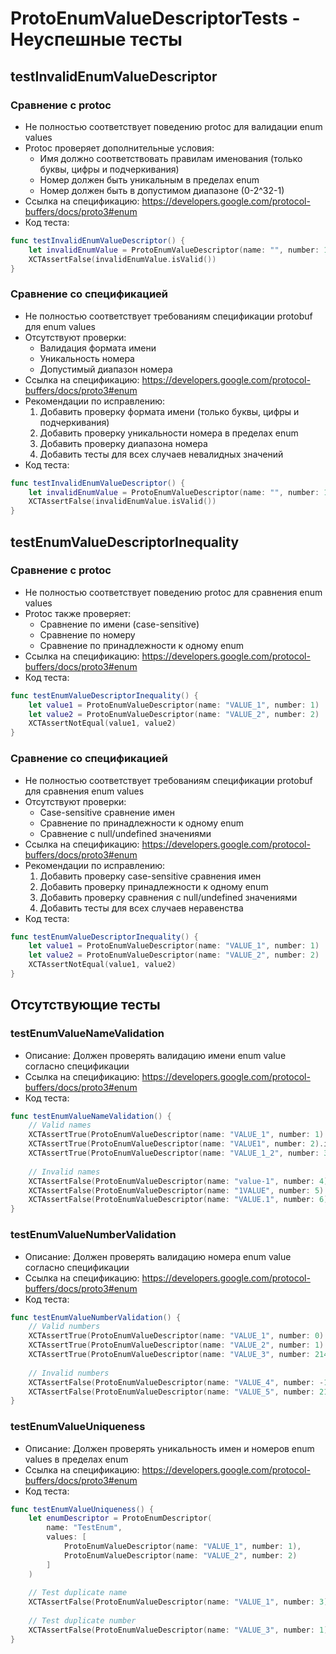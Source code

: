 # ProtoEnumValueDescriptorTests - Неуспешные тесты

## testInvalidEnumValueDescriptor
### Сравнение с protoc
- Не полностью соответствует поведению protoc для валидации enum values
- Protoc проверяет дополнительные условия:
  - Имя должно соответствовать правилам именования (только буквы, цифры и подчеркивания)
  - Номер должен быть уникальным в пределах enum
  - Номер должен быть в допустимом диапазоне (0-2^32-1)
- Ссылка на спецификацию: https://developers.google.com/protocol-buffers/docs/proto3#enum
- Код теста:
```swift
func testInvalidEnumValueDescriptor() {
    let invalidEnumValue = ProtoEnumValueDescriptor(name: "", number: 1)
    XCTAssertFalse(invalidEnumValue.isValid())
}
```

### Сравнение со спецификацией
- Не полностью соответствует требованиям спецификации protobuf для enum values
- Отсутствуют проверки:
  - Валидация формата имени
  - Уникальность номера
  - Допустимый диапазон номера
- Ссылка на спецификацию: https://developers.google.com/protocol-buffers/docs/proto3#enum
- Рекомендации по исправлению:
  1. Добавить проверку формата имени (только буквы, цифры и подчеркивания)
  2. Добавить проверку уникальности номера в пределах enum
  3. Добавить проверку диапазона номера
  4. Добавить тесты для всех случаев невалидных значений
- Код теста:
```swift
func testInvalidEnumValueDescriptor() {
    let invalidEnumValue = ProtoEnumValueDescriptor(name: "", number: 1)
    XCTAssertFalse(invalidEnumValue.isValid())
}
```

## testEnumValueDescriptorInequality
### Сравнение с protoc
- Не полностью соответствует поведению protoc для сравнения enum values
- Protoc также проверяет:
  - Сравнение по имени (case-sensitive)
  - Сравнение по номеру
  - Сравнение по принадлежности к одному enum
- Ссылка на спецификацию: https://developers.google.com/protocol-buffers/docs/proto3#enum
- Код теста:
```swift
func testEnumValueDescriptorInequality() {
    let value1 = ProtoEnumValueDescriptor(name: "VALUE_1", number: 1)
    let value2 = ProtoEnumValueDescriptor(name: "VALUE_2", number: 2)
    XCTAssertNotEqual(value1, value2)
}
```

### Сравнение со спецификацией
- Не полностью соответствует требованиям спецификации protobuf для сравнения enum values
- Отсутствуют проверки:
  - Case-sensitive сравнение имен
  - Сравнение по принадлежности к одному enum
  - Сравнение с null/undefined значениями
- Ссылка на спецификацию: https://developers.google.com/protocol-buffers/docs/proto3#enum
- Рекомендации по исправлению:
  1. Добавить проверку case-sensitive сравнения имен
  2. Добавить проверку принадлежности к одному enum
  3. Добавить проверку сравнения с null/undefined значениями
  4. Добавить тесты для всех случаев неравенства
- Код теста:
```swift
func testEnumValueDescriptorInequality() {
    let value1 = ProtoEnumValueDescriptor(name: "VALUE_1", number: 1)
    let value2 = ProtoEnumValueDescriptor(name: "VALUE_2", number: 2)
    XCTAssertNotEqual(value1, value2)
}
```

## Отсутствующие тесты
### testEnumValueNameValidation
- Описание: Должен проверять валидацию имени enum value согласно спецификации
- Ссылка на спецификацию: https://developers.google.com/protocol-buffers/docs/proto3#enum
- Код теста:
```swift
func testEnumValueNameValidation() {
    // Valid names
    XCTAssertTrue(ProtoEnumValueDescriptor(name: "VALUE_1", number: 1).isValid())
    XCTAssertTrue(ProtoEnumValueDescriptor(name: "VALUE1", number: 2).isValid())
    XCTAssertTrue(ProtoEnumValueDescriptor(name: "VALUE_1_2", number: 3).isValid())
    
    // Invalid names
    XCTAssertFalse(ProtoEnumValueDescriptor(name: "value-1", number: 4).isValid())
    XCTAssertFalse(ProtoEnumValueDescriptor(name: "1VALUE", number: 5).isValid())
    XCTAssertFalse(ProtoEnumValueDescriptor(name: "VALUE.1", number: 6).isValid())
}
```

### testEnumValueNumberValidation
- Описание: Должен проверять валидацию номера enum value согласно спецификации
- Ссылка на спецификацию: https://developers.google.com/protocol-buffers/docs/proto3#enum
- Код теста:
```swift
func testEnumValueNumberValidation() {
    // Valid numbers
    XCTAssertTrue(ProtoEnumValueDescriptor(name: "VALUE_1", number: 0).isValid())
    XCTAssertTrue(ProtoEnumValueDescriptor(name: "VALUE_2", number: 1).isValid())
    XCTAssertTrue(ProtoEnumValueDescriptor(name: "VALUE_3", number: 2147483647).isValid())
    
    // Invalid numbers
    XCTAssertFalse(ProtoEnumValueDescriptor(name: "VALUE_4", number: -1).isValid())
    XCTAssertFalse(ProtoEnumValueDescriptor(name: "VALUE_5", number: 2147483648).isValid())
}
```

### testEnumValueUniqueness
- Описание: Должен проверять уникальность имен и номеров enum values в пределах enum
- Ссылка на спецификацию: https://developers.google.com/protocol-buffers/docs/proto3#enum
- Код теста:
```swift
func testEnumValueUniqueness() {
    let enumDescriptor = ProtoEnumDescriptor(
        name: "TestEnum",
        values: [
            ProtoEnumValueDescriptor(name: "VALUE_1", number: 1),
            ProtoEnumValueDescriptor(name: "VALUE_2", number: 2)
        ]
    )
    
    // Test duplicate name
    XCTAssertFalse(ProtoEnumValueDescriptor(name: "VALUE_1", number: 3).isValid())
    
    // Test duplicate number
    XCTAssertFalse(ProtoEnumValueDescriptor(name: "VALUE_3", number: 1).isValid())
} 